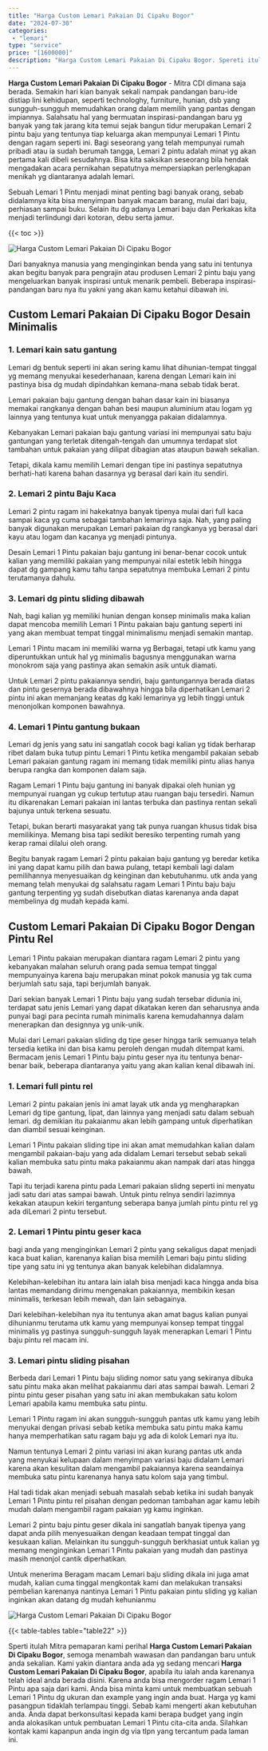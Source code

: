 ```yaml
---
title: "Harga Custom Lemari Pakaian Di Cipaku Bogor"
date: "2024-07-30"
categories:
 - "lemari"
type: "service"
price: "[1600000]"
description: "Harga Custom Lemari Pakaian Di Cipaku Bogor. Spereti itulah Mitra pemaparan kami perihal **Harga Custom Lemari Pakaian Di Cipaku Bogor**, semoga menambah waw..."
---
```


**Harga Custom Lemari Pakaian Di Cipaku Bogor** - Mitra CDI dimana saja berada. Semakin hari kian banyak sekali nampak pandangan baru-ide distiap lini kehidupan, seperti technologhy, furniture, hunian, dsb yang sungguh-sungguh memudahkan orang dalam memilih yang pantas dengan impiannya. Salahsatu hal yang bermuatan inspirasi-pandangan baru yg banyak yang tak jarang kita temui sejak bangun tidur merupakan Lemari 2 pintu baju yang tentunya tiap keluarga akan mempunyai Lemari 1 Pintu dengan ragam seperti ini. Bagi seseorang yang telah mempunyai rumah pribadi atau ia sudah berumah tangga, Lemari 2 pintu adalah minat yg akan pertama kali dibeli sesudahnya. Bisa kita saksikan seseorang bila hendak mengadakan acara pernikahan sepatutnya mempersiapkan perlengkapan menikah yg diantaranya adalah lemari.

Sebuah Lemari 1 Pintu menjadi minat penting bagi banyak orang, sebab didalamnya kita bisa menyimpan banyak macam barang, mulai dari baju, perhiasan sampai buku. Selain itu dg adanya Lemari baju dan Perkakas kita menjadi terlindungi dari kotoran, debu serta jamur.

{{< toc >}}

![Harga Custom Lemari Pakaian Di Cipaku Bogor](/images/mebel/lemari-umum-020.jpg)

Dari banyaknya manusia yang menginginkan benda yang satu ini tentunya akan begitu banyak para pengrajin atau produsen Lemari 2 pintu baju yang mengeluarkan banyak inspirasi untuk menarik pembeli. Beberapa inspirasi-pandangan baru nya itu yakni yang akan kamu ketahui dibawah ini.

## Custom Lemari Pakaian Di Cipaku Bogor Desain Minimalis

### 1\. Lemari kain satu gantung

Lemari dg bentuk seperti ini akan sering kamu lihat dihunian-tempat tinggal yg memang menyukai kesederhanaan, karena dengan Lemari kain ini pastinya bisa dg mudah dipindahkan kemana-mana sebab tidak berat.

Lemari pakaian baju gantung dengan bahan dasar kain ini biasanya memakai rangkanya dengan bahan besi maupun aluminium atau logam yg lainnya yang tentunya kuat untuk menyangga pakaian didalamnya.

Kebanyakan Lemari pakaian baju gantung variasi ini mempunyai satu baju gantungan yang terletak ditengah-tengah dan umumnya terdapat slot tambahan untuk pakaian yang dilipat dibagian atas ataupun bawah sekalian.

Tetapi, dikala kamu memilih Lemari dengan tipe ini pastinya sepatutnya berhati-hati karena bahan dasarnya yg berasal dari kain itu sendiri.

### 2\. Lemari 2 pintu Baju Kaca

Lemari 2 pintu ragam ini hakekatnya banyak tipenya mulai dari full kaca sampai kaca yg cuma sebagai tambahan lemarinya saja. Nah, yang paling banyak digunakan merupakan Lemari pakaian dg rangkanya yg berasal dari kayu atau logam dan kacanya yg menjadi pintunya.

Desain Lemari 1 Pintu pakaian baju gantung ini benar-benar cocok untuk kalian yang memiliki pakaian yang mempunyai nilai estetik lebih hingga dapat dg gampang kamu tahu tanpa sepatutnya membuka Lemari 2 pintu terutamanya dahulu.

### 3\. Lemari dg pintu sliding dibawah

Nah, bagi kalian yg memiliki hunian dengan konsep minimalis maka kalian dapat mencoba memilih Lemari 1 Pintu pakaian baju gantung seperti ini yang akan membuat tempat tinggal minimalismu menjadi semakin mantap.

Lemari 1 Pintu macam ini memiliki warna yg Berbagai, tetapi utk kamu yang diperuntukkan untuk hal yg minimalis bagusnya menggunakan warna monokrom saja yang pastinya akan semakin asik untuk diamati.

Untuk Lemari 2 pintu pakaiannya sendiri, baju gantungannya berada diatas dan pintu gesernya berada dibawahnya hingga bila diperhatikan Lemari 2 pintu ini akan memanjang keatas dg kaki lemarinya yg lebih tinggi untuk menonjolkan komponen bawahnya.

### 4\. Lemari 1 Pintu gantung bukaan

Lemari dg jenis yang satu ini sangatlah cocok bagi kalian yg tidak berharap ribet dalam buka tutup pintu Lemari 1 Pintu ketika mengambil pakaian sebab Lemari pakaian gantung ragam ini memang tidak memiliki pintu alias hanya berupa rangka dan komponen dalam saja.

Ragam Lemari 1 Pintu baju gantung ini banyak dipakai oleh hunian yg mempunyai ruangan yg cukup tertutup atau ruangan baju tersediri. Namun itu dikarenakan Lemari pakaian ini lantas terbuka dan pastinya rentan sekali bajunya untuk terkena sesuatu.

Tetapi, bukan berarti masyarakat yang tak punya ruangan khusus tidak bisa memilikinya. Memang bisa tapi sedikit beresiko terpenting rumah yang kerap ramai dilalui oleh orang.

Begitu banyak ragam Lemari 2 pintu pakaian baju gantung yg beredar ketika ini yang dapat kamu pilih dan bawa pulang, tetapi kembali lagi dalam pemilihannya menyesuaikan dg keinginan dan kebutuhanmu. utk anda yang memang telah menyukai dg salahsatu ragam Lemari 1 Pintu baju baju gantung terpenting yg sudah disebutkan diatas karenanya anda dapat membelinya dg mudah kepada kami.

## Custom Lemari Pakaian Di Cipaku Bogor Dengan Pintu Rel

Lemari 1 Pintu pakaian merupakan diantara ragam Lemari 2 pintu yang kebanyakan malahan seluruh orang pada semua tempat tinggal mempunyainya karena baju merupakan minat pokok manusia yg tak cuma berjumlah satu saja, tapi berjumlah banyak.

Dari sekian banyak Lemari 1 Pintu baju yang sudah tersebar didunia ini, terdapat satu jenis Lemari yang dapat dikatakan keren dan seharusnya anda punyai bagi para pecinta rumah minimalis karena kemudahannya dalam menerapkan dan designnya yg unik-unik.

Mulai dari Lemari pakaian sliding dg tipe geser hingga tarik semuanya telah tersedia ketika ini dan bisa kamu peroleh dengan mudah ditempat kami. Bermacam jenis Lemari 1 Pintu baju pintu geser nya itu tentunya benar-benar baik, beberapa diantaranya yaitu yang akan kalian kenal dibawah ini.

### 1\. Lemari full pintu rel

Lemari 2 pintu pakaian jenis ini amat layak utk anda yg mengharapkan Lemari dg tipe gantung, lipat, dan lainnya yang menjadi satu dalam sebuah lemari. dg demikian itu pakaianmu akan lebih gampang untuk diperhatikan dan diambil sesuai keinginan.

Lemari 1 Pintu pakaian sliding tipe ini akan amat memudahkan kalian dalam mengambil pakaian-baju yang ada didalam Lemari tersebut sebab sekali kalian membuka satu pintu maka pakaianmu akan nampak dari atas hingga bawah.

Tapi itu terjadi karena pintu pada Lemari pakaian slidng seperti ini menyatu jadi satu dari atas sampai bawah. Untuk pintu relnya sendiri lazimnya kekakan ataupun kekiri tergantung seberapa banya jumlah pintu pintu rel yg ada diLemari 2 pintu tersebut.

### 2\. Lemari 1 Pintu pintu geser kaca

bagi anda yang menginginkan Lemari 2 pintu yang sekaligus dapat menjadi kaca buat kalian, karenanya kalian bisa memilih Lemari baju pintu sliding tipe yang satu ini yg tentunya akan banyak kelebihan didalamnya.

Kelebihan-kelebihan itu antara lain ialah bisa menjadi kaca hingga anda bisa lantas memandang dirimu mengenakan pakaiannya, membikin kesan minimalis, terkesan lebih mewah, dan lain sebagainya.

Dari kelebihan-kelebihan nya itu tentunya akan amat bagus kalian punyai dihunianmu terutama utk kamu yang mempunyai konsep tempat tinggal minimalis yg pastinya sungguh-sungguh layak menerapkan Lemari 1 Pintu baju pintu rel macam ini.

### 3\. Lemari pintu sliding pisahan

Berbeda dari Lemari 1 Pintu baju sliding nomor satu yang sekiranya dibuka satu pintu maka akan melihat pakaianmu dari atas sampai bawah. Lemari 2 pintu pintu geser pisahan yang satu ini akan membukakan satu kolom Lemari apabila kamu membuka satu pintu.

Lemari 1 Pintu ragam ini akan sungguh-sungguh pantas utk kamu yang lebih menyukai dengan privasi sebab ketika membuka satu pintu maka kamu hanya memperhatikan satu ragam baju yg ada di kolok Lemari nya itu.

Namun tentunya Lemari 2 pintu variasi ini akan kurang pantas utk anda yang menyukai kelupaan dalam menyimpan variasi baju didalam Lemari karena akan kesulitan dalam mengambil pakaiannya karena seandainya membuka satu pintu karenanya hanya satu kolom saja yang timbul.

Hal tadi tidak akan menjadi sebuah masalah sebab ketika ini sudah banyak Lemari 1 Pintu pintu rel pisahan dengan pedoman tambahan agar kamu lebih mudah dalam mengambil ragam pakaian yg kamu inginkan.

Lemari 2 pintu baju pintu geser dikala ini sangatlah banyak tipenya yang dapat anda pilih menyesuaikan dengan keadaan tempat tinggal dan kesukaan kalian. Melainkan itu sungguh-sungguh berkhasiat untuk kalian yg memang menginginkan Lemari 1 Pintu pakaian yang mudah dan pastinya masih menonjol cantik diperhatikan.

Untuk menerima Beragam macam Lemari baju sliding dikala ini juga amat mudah, kalian cuma tinggal mengkontak kami dan melakukan transaksi pembelian karenanya nantinya Lemari 1 Pintu pakaian pintu sliding yg kalian inginkan akan datang dg mudah kehunianmu

![Harga Custom Lemari Pakaian Di Cipaku Bogor](/images/mebel/lemari-buku-009.jpg)

{{< table-tables table="table22" >}}

Sperti itulah Mitra pemaparan kami perihal **Harga Custom Lemari Pakaian Di Cipaku Bogor**, semoga menambah wawasan dan pandangan baru untuk anda sekalian. Kami yakin diantara anda ada yg sedang mencari **Harga Custom Lemari Pakaian Di Cipaku Bogor**, apabila itu ialah anda karenanya telah ideal anda berada disini. Karena anda bisa mengorder ragam Lemari 1 Pintu apa saja dari kami. Anda bisa minta kami untuk membuatkan sebuah Lemari 1 Pintu dg ukuran dan example yang ingin anda buat. Harga yg kami pasangpun tidaklah terlampau tinggi. Sebab kami mengerti akan kebutuhan anda. Anda dapat berkonsultasi kepada kami berapa budget yang ingin anda alokasikan untuk pembuatan Lemari 1 Pintu cita-cita anda. Silahkan kontak kami kapanpun anda ingin dg via tlpn yang tercantum pada laman ini.
